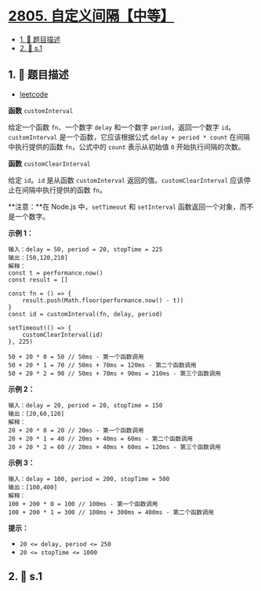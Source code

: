 # [2805. 自定义间隔【中等】](https://github.com/tnotesjs/TNotes.leetcode/tree/main/notes/2805.%20%E8%87%AA%E5%AE%9A%E4%B9%89%E9%97%B4%E9%9A%94%E3%80%90%E4%B8%AD%E7%AD%89%E3%80%91)

<!-- region:toc -->

- [1. 📝 题目描述](#1--题目描述)
- [2. 🎯 s.1](#2--s1)

<!-- endregion:toc -->

## 1. 📝 题目描述

- [leetcode](https://leetcode.cn/problems/custom-interval)

**函数** `customInterval`

给定一个函数 `fn`、一个数字 `delay` 和一个数字 `period`，返回一个数字 `id`。`customInterval` 是一个函数，它应该根据公式 `delay + period * count` 在间隔中执行提供的函数 `fn`，公式中的 `count` 表示从初始值 `0` 开始执行间隔的次数。

**函数** `customClearInterval`

给定 `id`。`id` 是从函数 `customInterval` 返回的值。`customClearInterval` 应该停止在间隔中执行提供的函数 `fn`。

**注意：**在 Node.js 中，`setTimeout` 和 `setInterval` 函数返回一个对象，而不是一个数字。

**示例 1：**

```
输入：delay = 50, period = 20, stopTime = 225
输出：[50,120,210]
解释：
const t = performance.now()
const result = []

const fn = () => {
    result.push(Math.floor(performance.now() - t))
}
const id = customInterval(fn, delay, period)

setTimeout(() => {
    customClearInterval(id)
}, 225)

50 + 20 * 0 = 50 // 50ms - 第一个函数调用
50 + 20 * 1 = 70 // 50ms + 70ms = 120ms - 第二个函数调用
50 + 20 * 2 = 90 // 50ms + 70ms + 90ms = 210ms - 第三个函数调用
```

**示例 2：**

```
输入：delay = 20, period = 20, stopTime = 150
输出：[20,60,120]
解释：
20 + 20 * 0 = 20 // 20ms - 第一个函数调用
20 + 20 * 1 = 40 // 20ms + 40ms = 60ms - 第二个函数调用
20 + 20 * 2 = 60 // 20ms + 40ms + 60ms = 120ms - 第三个函数调用
```

**示例 3：**

```
输入：delay = 100, period = 200, stopTime = 500
输出：[100,400]
解释：
100 + 200 * 0 = 100 // 100ms - 第一个函数调用
100 + 200 * 1 = 300 // 100ms + 300ms = 400ms - 第二个函数调用
```

**提示：**

- `20 <= delay, period <= 250`
- `20 <= stopTime <= 1000`

## 2. 🎯 s.1

```

```
